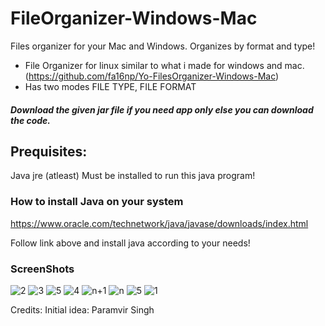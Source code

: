 # FileOrganizer-Windows-Mac
Files organizer for your Mac and Windows. Organizes by format and type!

* File Organizer for linux similar to what i made for windows and mac.
    (https://github.com/fa16np/Yo-FilesOrganizer-Windows-Mac)
* Has two modes FILE TYPE, FILE FORMAT


##### Download the given jar file if you need app only else you can download the code.


## Prequisites: 
Java jre (atleast) Must be installed to run this java program!


### How to install Java on your system
https://www.oracle.com/technetwork/java/javase/downloads/index.html

Follow link above and install java according to your needs!

### ScreenShots
![2](https://user-images.githubusercontent.com/44476743/88865229-53a84f80-d1d5-11ea-9e6e-0619560dbc80.png)
![3](https://user-images.githubusercontent.com/44476743/88865230-5440e600-d1d5-11ea-9cfc-d6d0c4c0b6a0.png)
![5](https://user-images.githubusercontent.com/44476743/88865232-5440e600-d1d5-11ea-820b-442cb2a499c1.png)
![4](https://user-images.githubusercontent.com/44476743/88865233-5440e600-d1d5-11ea-98a9-fc1f1cbe1cf9.png)
![n+1](https://user-images.githubusercontent.com/44476743/88865240-586d0380-d1d5-11ea-95b1-ea86447c5911.png)
![n](https://user-images.githubusercontent.com/44476743/88865241-599e3080-d1d5-11ea-96e9-3d1ac08e4cde.png)
![5](https://user-images.githubusercontent.com/44476743/88865283-7aff1c80-d1d5-11ea-94b1-1e410197b380.png)
![1](https://user-images.githubusercontent.com/44476743/88865314-8ce0bf80-d1d5-11ea-8518-faf6930f6246.png)


Credits:
Initial idea: Paramvir Singh
